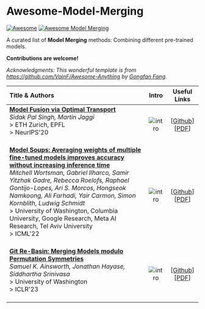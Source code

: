 # Awesome-Model-Merging
[![Awesome](https://cdn.rawgit.com/sindresorhus/awesome/d7305f38d29fed78fa85652e3a63e154dd8e8829/media/badge.svg)](https://github.com/sindresorhus/awesome)
[![Awesome Model Merging](https://img.shields.io/badge/Awesome-Model--Merging-blue)](https://github.com/topics/awesome)

A curated list of **Model Merging** methods: Combining different pre-trained models.

**Contributions are welcome!**

*Acknowledgments:
This wonderful template is from https://github.com/VainF/Awesome-Anything by [Gongfan Fang](https://github.com/VainF).*


| Title & Authors | Intro | Useful Links |
|:----|  :----: | :---:|
|[**Model Fusion via Optimal Transport**](https://arxiv.org/abs/1910.05653) <br> *Sidak Pal Singh, Martin Jaggi* <br> > ETH Zurich, EPFL <br> > NeurIPS'20 <br><br> | ![intro](https://github.com/sidak/otfusion/blob/master/fusion_camera_ready.png?raw=true) | [[Github](https://github.com/sidak/otfusion)] <br> [[PDF](https://arxiv.org/pdf/1910.05653.pdf)] |
|[**Model Soups: Averaging weights of multiple fine-tuned models improves accuracy without increasing inference time**](https://arxiv.org/abs/2203.05482) <br> *Mitchell Wortsman, Gabriel Ilharco, Samir Yitzhak Gadre, Rebecca Roelofs, Raphael Gontijo-Lopes, Ari S. Morcos, Hongseok Namkoong, Ali Farhadi, Yair Carmon, Simon Kornblith, Ludwig Schmidt* <br> > University of Washington, Columbia University, Google Research, Meta AI Research, Tel Aviv University <br> > ICML'22 <br><br> | ![intro](https://github.com/mlfoundations/model-soups/blob/main/figure.png?raw=true) | [[Github](https://github.com/mlfoundations/model-soups)] <br> [[PDF](https://arxiv.org/pdf/2203.05482.pdf)] |
|[**Git Re-Basin: Merging Models modulo Permutation Symmetries**](https://arxiv.org/abs/2209.04836) <br> *Samuel K. Ainsworth, Jonathan Hayase, Siddhartha Srinivasa* <br> > University of Washington <br> > ICLR'23 <br><br> | ![intro](https://github.com/samuela/git-re-basin/blob/main/mnist_video.gif) | [[Github](https://github.com/sidak/otfusion)] <br> [[PDF](https://arxiv.org/pdf/1910.05653.pdf)] |






